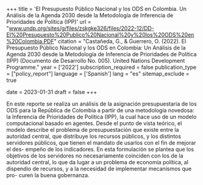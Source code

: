+++
title = 'El Presupuesto Público Nacional y los ODS en Colombia. Un Análisis de la Agenda 2030 desde la Metodología de Inferencia de Prioridades de Política (IPP)'
url = "www.undp.org/sites/g/files/zskgke326/files/2022-12/DD-El%20Presupuesto%20Publico%20Nacional%20y%20los%20ODS%20en%20Colombia.PDF"
citation = "Castañeda, G., &amp; Guerrero, O. (2022). El Presupuesto Público Nacional y los ODS en Colombia: Un Análisis de la Agenda 2030 desde la Metodología de Inferencia de Prioridades de Política (IPP) (Documento de Desarrollo No. 005). United Nations Development Programme."
year = ['2022']
subscription_required = false
publication_type = ["policy_report"]
language = ['Spanish']
lang = "es"
sitemap_exclude = true

date = 2023-01-31
draft = false
+++

En este reporte se realiza un análisis de la asignación presupuestaria de los ODS para la República de Colombia a partir de una metodología novedosa: la Inferencia de Prioridades de Política (IPP), la cual hace uso de un modelo computacional basado en agentes. Desde el punto de vista teórico, el modelo describe el problema de presupuestación que existe entre la autoridad central, que distribuye los recursos públicos, y los distintos servidores públicos, que tienen el mandato de usarlos con el fin de mejorar el des- empeño de los indicadores. En esta formulación se plantea que los objetivos de los servidores no necesariamente coinciden con los de la autoridad central, lo que da lugar a un problema de economía política, al dispendio de recursos, y a la necesidad de implementar mecanismos que pro- curen la buena gobernanza.